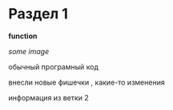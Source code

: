 # Раздел 1

**function**

*some image*

обычный програмный код

внесли новые фишечки , какие-то изменения 

информация из ветки 2
